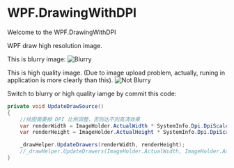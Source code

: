 # WPF.DrawingWithDPI

Welcome to the WPF.DrawingWithDPI

WPF draw high resolution image.

This is blurry image:
![Blurry](https://user-images.githubusercontent.com/3366672/187870067-456efb18-aeff-4763-998b-1f4ada274696.png)

This is high quality image. (Due to image upload problem, actually, runing in application is more clearly than this).
![Not Blurry](https://user-images.githubusercontent.com/3366672/187869673-f6993bba-15d6-4c27-8d3d-0bef75573fc8.png)

Switch to blurry or high quality iamge by commit this code:
```cs
private void UpdateDrawSource()
{
    //绘图需要按 DPI 比例调整，否则达不到高清效果
    var renderWidth = ImageHolder.ActualWidth * SystemInfo.Dpi.DpiScale;
    var renderHeight = ImageHolder.ActualHeight * SystemInfo.Dpi.DpiScale;

    _drawHelper.UpdateDrawers(renderWidth, renderHeight);
    //_drawHelper.UpdateDrawers(ImageHolder.ActualWidth, ImageHolder.ActualHeight);
}
```
